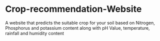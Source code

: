 # Crop-recommendation-Website
A website that predicts the suitable crop for your soil based on Nitrogen, Phosphorus and potassium content along with pH Value, temperature, rainfall and humidity content

